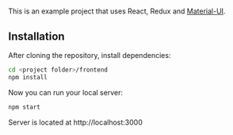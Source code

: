 # 

This is an example project that uses React, Redux and [Material-UI](http://callemall.github.io/material-ui/).

## Installation

After cloning the repository, install dependencies:
```sh
cd <project folder>/frontend
npm install
```

Now you can run your local server:
```sh
npm start
```
Server is located at http://localhost:3000


